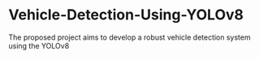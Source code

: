 # Vehicle-Detection-Using-YOLOv8
The proposed project aims to develop a robust vehicle detection system using the YOLOv8 
